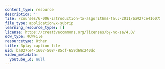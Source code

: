 ```yaml
---
content_type: resource
description: ''
file: /courses/6-006-introduction-to-algorithms-fall-2011/ba027ce41607508485cf659d69c240dc_dU40AvBURDQ.srt
file_type: application/x-subrip
learning_resource_types: []
license: https://creativecommons.org/licenses/by-nc-sa/4.0/
ocw_type: OCWFile
resourcetype: Other
title: 3play caption file
uid: ba027ce4-1607-5084-85cf-659d69c240dc
video_metadata:
  youtube_id: null
---
```

